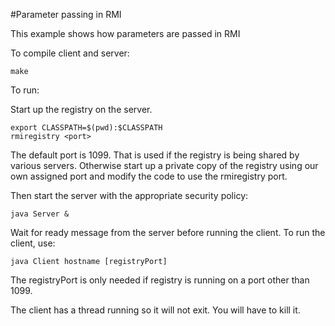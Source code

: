 


#Parameter passing in RMI

This example shows how parameters are passed in RMI

To compile client and server:

```
make
```

To run:

Start up the registry on the server.

```
export CLASSPATH=$(pwd):$CLASSPATH
rmiregistry <port>
```

The default port is 1099. That is used if the registry is being shared by various
servers. Otherwise start up a private copy of the registry using our own assigned port and
modify the code to use the rmiregistry port.


Then start the server with the appropriate security policy:

```
java Server &
```

Wait for ready message from the server before running the client. To run the
client, use:

```
java Client hostname [registryPort]
```

The registryPort is only needed if registry is running on a port other than 1099.


The client has a thread running so it will not exit. You will have to kill it.
